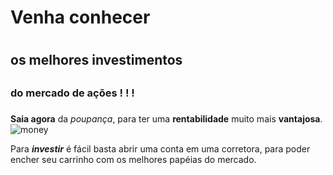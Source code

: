 # Venha conhecer <h1> 
## os melhores investimentos <h2>
### do mercado de ações ! ! ! <h3>
**Saia agora** da _poupança_, para ter uma **rentabilidade** muito mais **vantajosa**.
![money](https://user-images.githubusercontent.com/61657926/93905833-cca5be00-fcd1-11ea-91b3-6089a9d988bb.jpg)


Para **_investir_** é fácil basta abrir uma conta em uma corretora, para poder encher seu carrinho com os melhores papéias do mercado.
